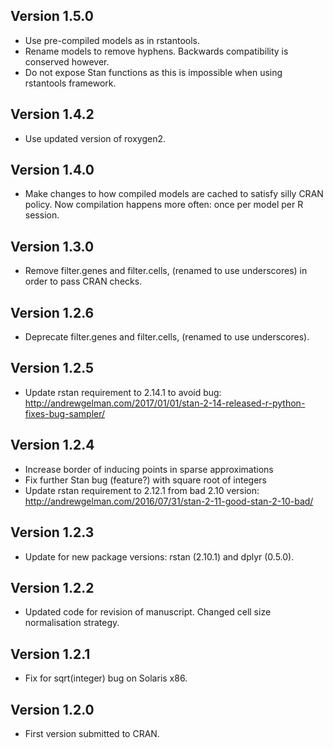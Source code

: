 ## Version 1.5.0
- Use pre-compiled models as in rstantools.
- Rename models to remove hyphens. Backwards compatibility is conserved however.
- Do not expose Stan functions as this is impossible when using rstantools framework.

## Version 1.4.2
- Use updated version of roxygen2.

## Version 1.4.0
- Make changes to how compiled models are cached to satisfy silly CRAN policy. Now compilation happens more often:
  once per model per R session.

## Version 1.3.0
- Remove filter.genes and filter.cells, (renamed to use underscores) in order to pass CRAN checks.

## Version 1.2.6
- Deprecate filter.genes and filter.cells, (renamed to use underscores).

## Version 1.2.5
- Update rstan requirement to 2.14.1 to avoid bug: http://andrewgelman.com/2017/01/01/stan-2-14-released-r-python-fixes-bug-sampler/

## Version 1.2.4
- Increase border of inducing points in sparse approximations
- Fix further Stan bug (feature?) with square root of integers
- Update rstan requirement to 2.12.1 from bad 2.10 version: http://andrewgelman.com/2016/07/31/stan-2-11-good-stan-2-10-bad/

## Version 1.2.3
- Update for new package versions: rstan (2.10.1) and dplyr (0.5.0).

## Version 1.2.2
- Updated code for revision of manuscript. Changed cell size normalisation
  strategy.

## Version 1.2.1
- Fix for sqrt(integer) bug on Solaris x86.

## Version 1.2.0
- First version submitted to CRAN.
